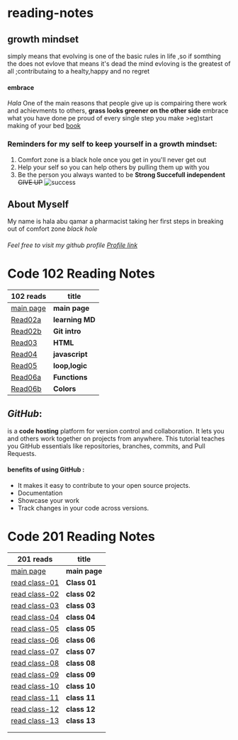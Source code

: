 # reading-notes
## growth mindset
simply means that evolving is one of the basic rules in life ,so if somthing the does not evlove that means it's dead 
the mind evloving is the greatest of all ;contributaing to a healty,happy and no regret 
#### embrace
*Hala*
One of the main reasons that people give up is compairing there work and achievments to others, 
**grass looks greener on the other side**
embrace what you have done pe proud of every single step you make >eg)start making of your bed
[book](https://www.amazon.com/Make-Your-Bed-Little-Things/dp/1455570249)

### Reminders for my self to keep yourself in a growth mindset:
1. Comfort zone is a black hole once you get in you'll never get out 
2. Help your self so you can help others by pulling them up with you 
3. Be the person you always wanted to be **Strong Succefull independent** 
~~GIVE UP~~
![success](https://i.pinimg.com/736x/0f/80/97/0f809735e7388e251c321b9c0b97d9ee.jpg)
## About Myself
My name is hala abu qamar a pharmacist taking her first steps in breaking out of comfort zone *black hole* 
 
###### Feel free to visit my github profile [Profile link](https://github.com/halaabuqamar)

# Code 102 Reading Notes

|102 reads                                                             | title         |
| -------------------------------------------------------------------- | -----------   |
| [main page](https://halaabuqamar.github.io/reading-notes/)           | **main page** |
| [Read02a](https://halaabuqamar.github.io/reading-notes/read02a)      |**learning MD**|
| [Read02b](https://halaabuqamar.github.io/reading-notes/read02b)      |**Git intro**  |
| [Read03](https://halaabuqamar.github.io/reading-notes/read03)        |**HTML**       |
| [Read04](https://halaabuqamar.github.io/reading-notes/read04)        |**javascript** |
| [Read05](https://halaabuqamar.github.io/reading-notes/read05)        |**loop,logic** |
| [Read06a](https://halaabuqamar.github.io/reading-notes/read06a)      |**Functions**  | 
| [Read06b](https://halaabuqamar.github.io/reading-notes/read06b)      |**Colors**     | 


## *GitHub*:
is a **code hosting** platform for version control and collaboration. It lets you and others work together on projects from anywhere. This tutorial teaches you GitHub essentials like repositories, branches, commits, and Pull Requests.

#### benefits of using GitHub :
* It makes it easy to contribute to your open source projects.
* Documentation
* Showcase your work
* Track changes in your code across versions.


# Code 201 Reading Notes

|201 reads                                                                     | title         |
|------------------------------------------------------------------------------|---------------|
| [main page](https://halaabuqamar.github.io/reading-notes/)                   | **main page** |
| [read class-01](https://halaabuqamar.github.io/reading-notes/class-01)       | **Class 01**  |
| [read class-02](https://halaabuqamar.github.io/reading-notes/class-02)       | **class 02**  |
| [read class-03](https://halaabuqamar.github.io/reading-notes/class-03)       | **class 03**  |
| [read class-04](https://halaabuqamar.github.io/reading-notes/class-04)       | **class 04**  |
| [read class-05](https://halaabuqamar.github.io/reading-notes/class-05)       | **class 05**  |
| [read class-06](https://halaabuqamar.github.io/reading-notes/class-06)       | **class 06**  | 
| [read class-07](https://halaabuqamar.github.io/reading-notes/class-07)       | **class 07**  | 
| [read class-08](https://halaabuqamar.github.io/reading-notes/class-08)       | **class 08**  |
| [read class-09](https://halaabuqamar.github.io/reading-notes/class-09)       | **class 09**  |
| [read class-10](https://halaabuqamar.github.io/reading-notes/class-10)       | **class 10**  |
| [read class-11](https://halaabuqamar.github.io/reading-notes/class-11)       | **class 11**  |
| [read class-12](https://halaabuqamar.github.io/reading-notes/class-12)       | **class 12**  |
| [read class-13](https://halaabuqamar.github.io/reading-notes/class-13)       | **class 13**  | 
|                                                                              |               | 
|                                                                              |               | 

